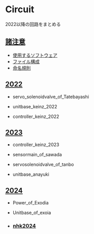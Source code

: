 # Circuit
2022以降の回路をまとめる

## [諸注意]()
+ [使用するソフトウェア]()
+ [ファイル構成]()
+ [命名規則]()

## [2022](https://github.com/shinchiryota/Circuit/blob/main/2022/README.md)
+ servo_solenoidvalve_of_Tatebayashi

+ unitbase_keinz_2022

+ controller_keinz_2022
## [2023](https://github.com/shinchiryota/Circuit/blob/main/2023/README.md)
+ controller_keinz_2023

+ sensormain_of_sawada

+ servosolenoidvalve_of_tanbo

+ unitbase_anayuki
## [2024](https://github.com/shinchiryota/Circuit/blob/main/2024/README.md)
+ Power_of_Exodia

+ Unitbase_of_exoia
+ ### [nhk2024](https://github.com/shinchiryota/Circuit/blob/main/2024/nhk2024/README.md)
